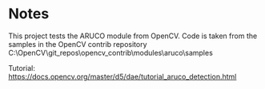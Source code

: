 # Notes

This project tests the ARUCO module from OpenCV.
Code is taken from the samples in the OpenCV contrib repository
C:\OpenCV\git_repos\opencv_contrib\modules\aruco\samples

Tutorial:
https://docs.opencv.org/master/d5/dae/tutorial_aruco_detection.html

